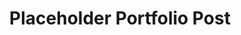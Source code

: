 ---
title: "Placeholder Portfolio Post"
summary: This is a placeholder to show what it would look like to have posts
description: This is a placeholder to show what it would look like to have posts
tags: ["Placeholder"]
---